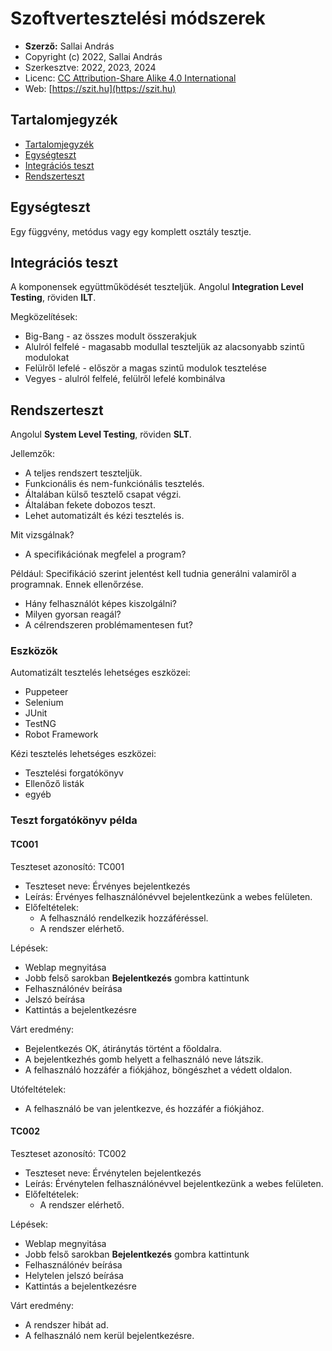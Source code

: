 # Szoftvertesztelési módszerek

* **Szerző:** Sallai András
* Copyright (c) 2022, Sallai András
* Szerkesztve: 2022, 2023, 2024
* Licenc: [CC Attribution-Share Alike 4.0 International](https://creativecommons.org/licenses/by-sa/4.0/)
* Web: [https://szit.hu](https://szit.hu)

## Tartalomjegyzék

* [Tartalomjegyzék](#tartalomjegyzék)
* [Egységteszt](#egységteszt)
* [Integrációs teszt](#integrációs-teszt)
* [Rendszerteszt](#rendszerteszt)

## Egységteszt

Egy függvény, metódus vagy egy komplett osztály tesztje.

## Integrációs teszt

A komponensek együttműködését teszteljük. Angolul **Integration Level Testing**, röviden **ILT**.

Megközelítések:

* Big-Bang - az összes modult összerakjuk
* Alulról felfelé - magasabb modullal teszteljük az alacsonyabb szintű modulokat
* Felülről lefelé - először a magas szintű modulok tesztelése
* Vegyes - alulról felfelé, felülről lefelé kombinálva

## Rendszerteszt

Angolul **System Level Testing**, röviden **SLT**.

Jellemzők:

* A teljes rendszert teszteljük.
* Funkcionális és nem-funkciónális tesztelés.
* Általában külső tesztelő csapat végzi.
* Általában fekete dobozos teszt.
* Lehet automatizált és kézi tesztelés is.

Mit vizsgálnak?

* A specifikációnak megfelel a program?

Például: Specifikáció szerint jelentést kell tudnia generálni valamiről a programnak. Ennek ellenőrzése.

* Hány felhasználót képes kiszolgálni?
* Milyen gyorsan reagál?
* A célrendszeren problémamentesen fut?

### Eszközök

Automatizált tesztelés lehetséges eszközei:

* Puppeteer
* Selenium
* JUnit
* TestNG
* Robot Framework

Kézi tesztelés lehetséges eszközei:

* Tesztelési forgatókönyv
* Ellenőző listák
* egyéb
  
### Teszt forgatókönyv példa

#### TC001

Teszteset azonosító: TC001

* Teszteset neve: Érvényes bejelentkezés
* Leírás: Érvényes felhasználónévvel bejelentkezünk a webes felületen.
* Előfeltételek:
  * A felhasználó rendelkezik hozzáféréssel.
  * A rendszer elérhető.

Lépések:

* Weblap megnyitása
* Jobb felső sarokban **Bejelentkezés** gombra kattintunk
* Felhasználónév beírása
* Jelszó beírása
* Kattintás a bejelentkezésre

Várt eredmény:

* Bejelentkezés OK, átiránytás történt a főoldalra.
* A bejelentkezhés gomb helyett a felhasználó neve látszik.
* A felhasználó hozzáfér a fiókjához, böngészhet a védett oldalon.

Utófeltételek:

* A felhasználó be van jelentkezve, és hozzáfér a fiókjához.

#### TC002

Teszteset azonosító: TC002

* Teszteset neve: Érvénytelen bejelentkezés
* Leírás: Érvénytelen felhasználónévvel bejelentkezünk a webes felületen.
* Előfeltételek:
  * A rendszer elérhető.

Lépések:

* Weblap megnyitása
* Jobb felső sarokban **Bejelentkezés** gombra kattintunk
* Felhasználónév beírása
* Helytelen jelszó beírása
* Kattintás a bejelentkezésre

Várt eredmény:

* A rendszer hibát ad.
* A felhasználó nem kerül bejelentkezésre.

